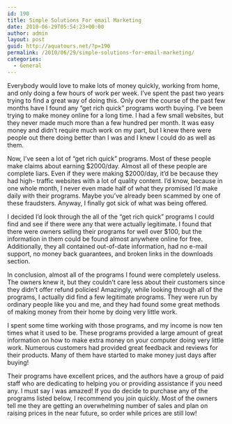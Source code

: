 ```yaml
---
id: 190
title: Simple Solutions For email Marketing
date: 2010-06-29T05:54:23+00:00
author: admin
layout: post
guid: http://aquatours.net/?p=190
permalink: /2010/06/29/simple-solutions-for-email-marketing/
categories:
  - General
---
```

Everybody would love to make lots of money quickly, working from home, and only doing a few hours of work per week. I&#8217;ve spent the past two years trying to find a great way of doing this. Only over the course of the past few months have I found any &#8220;get rich quick&#8221; programs worth buying. I&#8217;ve been trying to make money online for a long time. I had a few small websites, but they never made much more than a few hundred per month. It was easy money and didn&#8217;t require much work on my part, but I knew there were people out there doing better than I was and I knew I could do as well as them. 

Now, I&#8217;ve seen a lot of &#8220;get rich quick&#8221; programs. Most of these people make claims about earning $2000/day. Almost all of these people are complete liars. Even if they were making $2000/day, it&#8217;d be because they had high- traffic websites with a lot of quality content. I&#8217;d know, because in one whole month, I never even made half of what they promised I&#8217;d make daily with their programs. Maybe you&#8217;ve already been scammed by one of these fraudsters. Anyway, I finally got sick of what was being offered. 

I decided I&#8217;d look through the all of the &#8220;get rich quick&#8221; programs I could find and see if there were any that were actually legitimate. I found that there were owners selling their programs for well over $100, but the information in them could be found almost anywhere online for free. Additionally, they all contained out-of-date information, had no e-mail support, no money back guarantees, and broken links in the downloads section. 

In conclusion, almost all of the programs I found were completely useless. The owners knew it, but they couldn&#8217;t care less about their customers since they didn&#8217;t offer refund policies! Amazingly, while looking through all of the programs, I actually did find a few legitimate programs. They were run by ordinary people like you and me, and they had found some great methods of making money from their home by doing very little work. 

I spent some time working with those programs, and my income is now ten times what it used to be. These programs provided a large amount of great information on how to make extra money on your computer doing very little work. Numerous customers had provided great feedback and reviews for their products. Many of them have started to make money just days after buying! 

Their programs have excellent prices, and the authors have a group of paid staff who are dedicating to helping you or providing assistance if you need any. I must say I was amazed! If you do decide to purchase any of the programs listed below, I recommend you join quickly. Most of the owners tell me they are getting an overwhelming number of sales and plan on raising prices in the near future, so order while prices are still low!